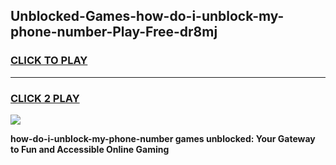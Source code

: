 
## Unblocked-Games-how-do-i-unblock-my-phone-number-Play-Free-dr8mj
<h3>
<a href="https://premium76.site?title=how-do-i-unblock-my-phone-number&ref=18A1">CLICK TO PLAY</a></h3>
<hr>

<h3>
<a href="https://premium76.site?title=how-do-i-unblock-my-phone-number&ref=18A1">CLICK 2 PLAY</a>
  
</h3>

<a href="https://premium76.site?title=how-do-i-unblock-my-phone-number&ref=18A1"><img src="https://clearcache.store/games.png"></a>


**how-do-i-unblock-my-phone-number games unblocked: Your Gateway to Fun and Accessible Online Gaming**
